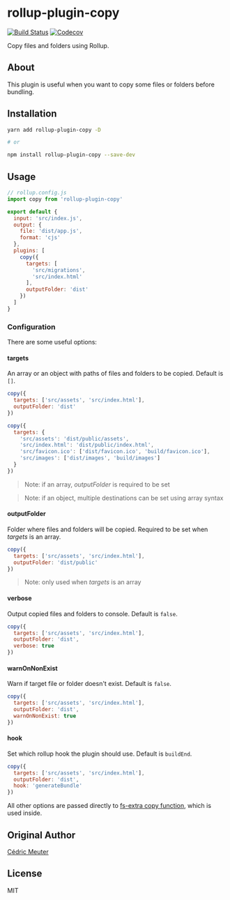 # rollup-plugin-copy

[![Build Status](https://travis-ci.org/vladshcherbin/rollup-plugin-copy.svg?branch=master)](https://travis-ci.org/vladshcherbin/rollup-plugin-copy)
[![Codecov](https://codecov.io/gh/vladshcherbin/rollup-plugin-copy/branch/master/graph/badge.svg)](https://codecov.io/gh/vladshcherbin/rollup-plugin-copy)

Copy files and folders using Rollup.

## About

This plugin is useful when you want to copy some files or folders before bundling.

## Installation

```bash
yarn add rollup-plugin-copy -D

# or

npm install rollup-plugin-copy --save-dev
```

## Usage

```js
// rollup.config.js
import copy from 'rollup-plugin-copy'

export default {
  input: 'src/index.js',
  output: {
    file: 'dist/app.js',
    format: 'cjs'
  },
  plugins: [
    copy({
      targets: [
        'src/migrations',
        'src/index.html'
      ],
      outputFolder: 'dist'
    })
  ]
}
```

### Configuration

There are some useful options:

#### targets

An array or an object with paths of files and folders to be copied. Default is `[]`.

```js
copy({
  targets: ['src/assets', 'src/index.html'],
  outputFolder: 'dist'
})

copy({
  targets: {
    'src/assets': 'dist/public/assets',
    'src/index.html': 'dist/public/index.html',
    'src/favicon.ico': ['dist/favicon.ico', 'build/favicon.ico'],
    'src/images': ['dist/images', 'build/images']
  }
})
```

> Note: if an array, *outputFolder* is required to be set

> Note: if an object, multiple destinations can be set using array syntax

#### outputFolder

Folder where files and folders will be copied. Required to be set when *targets* is an array.

```js
copy({
  targets: ['src/assets', 'src/index.html'],
  outputFolder: 'dist/public'
})
```

> Note: only used when *targets* is an array

#### verbose

Output copied files and folders to console. Default is `false`.

```js
copy({
  targets: ['src/assets', 'src/index.html'],
  outputFolder: 'dist',
  verbose: true
})
```

#### warnOnNonExist

Warn if target file or folder doesn't exist. Default is `false`.

```js
copy({
  targets: ['src/assets', 'src/index.html'],
  outputFolder: 'dist',
  warnOnNonExist: true
})
```

#### hook

Set which rollup hook the plugin should use. Default is `buildEnd`.

```js
copy({
  targets: ['src/assets', 'src/index.html'],
  outputFolder: 'dist',
  hook: 'generateBundle'
})
```

All other options are passed directly to [fs-extra copy function](https://github.com/jprichardson/node-fs-extra/blob/7.0.0/docs/copy.md), which is used inside.

## Original Author

[Cédric Meuter](https://github.com/meuter)

## License

MIT
